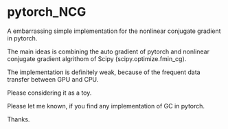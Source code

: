 # pytorch_NCG

A embarrassing simple implementation for the nonlinear conjugate gradient in pytorch.

The main ideas is combining the auto gradient of pytorch and nonlinear conjugate gradient algrithom of Scipy (scipy.optimize.fmin_cg).

The implementation is definitely weak, because of the frequent data transfer between GPU and CPU.

Please considering it as a toy.

Please let me known, if you find any implementation of GC in pytorch. 

Thanks.
